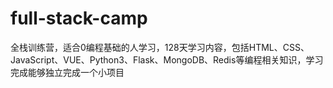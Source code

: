 # full-stack-camp
全栈训练营，适合0编程基础的人学习，128天学习内容，包括HTML、CSS、JavaScript、VUE、Python3、Flask、MongoDB、Redis等编程相关知识，学习完成能够独立完成一个小项目
